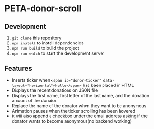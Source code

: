 # PETA-donor-scroll

## Development

1. `git clone` this repository
2. `npm install` to install dependencies
3. `npm run build` to build the project
4. `npm run watch` to start the development server

## Features

- Inserts ticker when `<span id="donor-ticker" data-layout="horizontal">hello</span>` has been placed in HTML
- Displays the recent donations on JSON file
- Displays the first name, first letter of the last name, and the donation amount of the donator
- Replace the name of the donator when they want to be anonymous
- Animation pauses when the ticker scrolling has been hovered
- It will also append a checkbox under the email address asking if the donator wants to become anonymous(no backend working)
